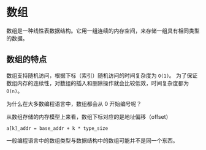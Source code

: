 # 数组

数组是一种线性表数据结构。它用一组连续的内存空间，来存储一组具有相同类型的数据。

## 数组的特点

数组支持随机访问，根据下标（索引）随机访问的时间复杂度为 `O(1)`。
为了保证数组内存的连续性，对数组的插入和删除操作就会比较低效，时间复杂度都为 `O(n)`。

为什么在大多数编程语言中，数组都会从 0 开始编号呢？

从数组存储的内存模型上来看，数组下标对应的是地址偏移（offset）

```code
a[k]_addr = base_addr + k * type_size
```

一般编程语言中的数组类型与数据结构中的数组可能并不是同一个东西。

